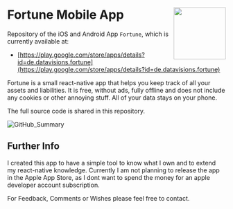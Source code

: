 # Fortune Mobile App <img src="https://github.com/RudolfJagdhuber/Fortune/assets/42039093/01d1105a-bb09-4e68-93e2-d2921203fdb8" align="right" height = 120/>

Repository of the iOS and Android App `Fortune`, which is currently 
available at: 
* [https://play.google.com/store/apps/details?id=de.datavisions.fortune](https://play.google.com/store/apps/details?id=de.datavisions.fortune)

Fortune is a small react-native app that helps you keep track of all 
your assets and liabilities. It is free, without ads, fully offline
and does not include any cookies or other annoying stuff. All of your
data stays on your phone.

The full source code is shared in this repository. 

![GitHub_Summary](https://github.com/RudolfJagdhuber/Fortune/assets/42039093/b23460fd-a5f6-4199-a9b0-9cff6edab8a2)

## Further Info
I created this app to have a simple tool to know what I own and to
extend my react-native knowledge. Currently I am not planning to
release the app in the Apple App Store, as I dont want to spend the
money for an apple developer account subscription.

For Feedback, Comments or Wishes please feel free to contact.
